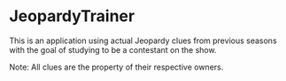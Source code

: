 # JeopardyTrainer
This is an application using actual Jeopardy clues from previous seasons with the goal of studying to be a contestant on the show. 

Note: All clues are the property of their respective owners.
